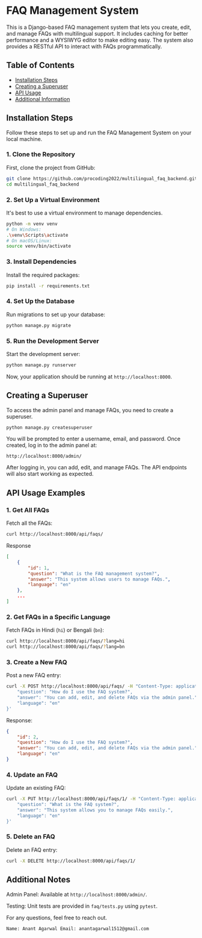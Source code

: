 # FAQ Management System

This is a Django-based FAQ management system that lets you create, edit, and manage FAQs with multilingual support. It includes caching for better performance and a WYSIWYG editor to make editing easy. The system also provides a RESTful API to interact with FAQs programmatically.

## Table of Contents

- [Installation Steps](#installation-steps)
- [Creating a Superuser](#creating-a-superuser)
- [API Usage](#api-usage)
- [Additional Information](#additional-information)

## Installation Steps

Follow these steps to set up and run the FAQ Management System on your local machine.

### 1. Clone the Repository

First, clone the project from GitHub:

```bash
git clone https://github.com/procoding2022/multilingual_faq_backend.git
cd multilingual_faq_backend
```

### 2. Set Up a Virtual Environment

It's best to use a virtual environment to manage dependencies.

```bash
python -m venv venv
# On Windows:
.\venv\Scripts\activate
# On macOS/Linux:
source venv/bin/activate
```

### 3. Install Dependencies

Install the required packages:

```bash
pip install -r requirements.txt
```

 ### 4. Set Up the Database

 Run migrations to set up your database:

 ```bash
python manage.py migrate
```
### 5. Run the Development Server

Start the development server:

```bash
python manage.py runserver
```

Now, your application should be running at `http://localhost:8000`.

## Creating a Superuser

To access the admin panel and manage FAQs, you need to create a superuser.

```bash
python manage.py createsuperuser
```

You will be prompted to enter a username, email, and password. Once created, log in to the admin panel at:

`http://localhost:8000/admin/`

After logging in, you can add, edit, and manage FAQs. The API endpoints will also start working as expected.

## API Usage Examples

### 1. Get All FAQs

Fetch all the FAQs:

```bash
curl http://localhost:8000/api/faqs/
```

Response

```json
[
    {
        "id": 1,
        "question": "What is the FAQ management system?",
        "answer": "This system allows users to manage FAQs.",
        "language": "en"
    },
    ...
]
```

### 2. Get FAQs in a Specific Language

Fetch FAQs in Hindi (`hi`) or Bengali (`bn`):

```bash
curl http://localhost:8000/api/faqs/?lang=hi
curl http://localhost:8000/api/faqs/?lang=bn
```

### 3. Create a New FAQ

Post a new FAQ entry:

```bash
curl -X POST http://localhost:8000/api/faqs/ -H "Content-Type: application/json" -d '{
    "question": "How do I use the FAQ system?",
    "answer": "You can add, edit, and delete FAQs via the admin panel.",
    "language": "en"
}'
```

Response:

```json
{
    "id": 2,
    "question": "How do I use the FAQ system?",
    "answer": "You can add, edit, and delete FAQs via the admin panel.",
    "language": "en"
}
```
### 4. Update an FAQ

Update an existing FAQ:

```bash
curl -X PUT http://localhost:8000/api/faqs/1/ -H "Content-Type: application/json" -d '{
    "question": "What is the FAQ system?",
    "answer": "This system allows you to manage FAQs easily.",
    "language": "en"
}'
```
### 5. Delete an FAQ

Delete an FAQ entry:

```bash
curl -X DELETE http://localhost:8000/api/faqs/1/
```

## Additional Notes
Admin Panel: Available at `http://localhost:8000/admin/`.

Testing: Unit tests are provided in `faq/tests.py` using `pytest`.

For any questions, feel free to reach out.

`Name: Anant Agarwal
 Email: anantagarwal1512@gmail.com`
